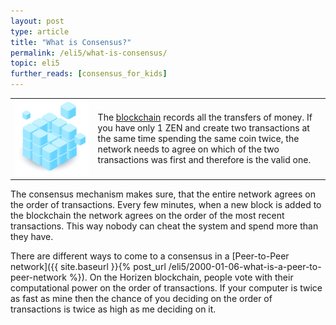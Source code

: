 ```yaml
---
layout: post
type: article
title: "What is Consensus?"
permalink: /eli5/what-is-consensus/
topic: eli5
further_reads: [consensus_for_kids]
---
```


<table class="table lead">
    <tr>
        <td class="icon"><img src="/assets/post_files/eli5/what-is-consensus/Consensus.jpg" alt="Consensus"></td>
        <td>
            The <a href="{{ site.baseurl }}{% post_url /eli5/2000-01-01-what-is-a-blockchain %}">blockchain</a> records all the transfers of money. If you have only 1 ZEN and create two transactions at the same time spending the same coin twice, the network needs to agree on which of the two transactions was first and therefore is the valid one.
        </td>
    </tr>
</table> 

The consensus mechanism makes sure, that the entire network agrees on the order of transactions. Every few minutes, when a new block is added to the blockchain the network agrees on the order of the most recent transactions. This way nobody can cheat the system and spend more than they have.

There are different ways to come to a consensus in a [Peer-to-Peer network]({{ site.baseurl }}{% post_url /eli5/2000-01-06-what-is-a-peer-to-peer-network %}). On the Horizen blockchain, people vote with their computational power on the order of transactions. If your computer is twice as fast as mine then the chance of you deciding on the order of transactions is twice as high as me deciding on it.


